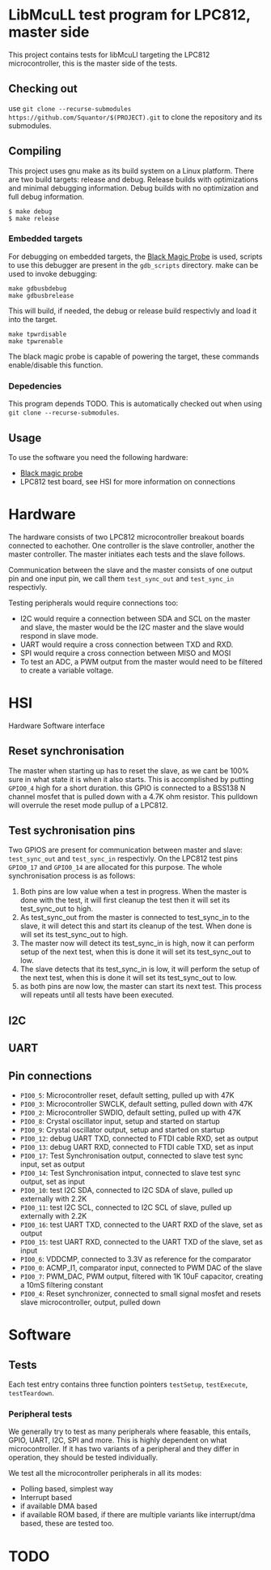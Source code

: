 # LibMcuLL test program for LPC812, master side
This project contains tests for libMcuLl targeting the LPC812 microcontroller, this is the master side of the tests.
## Checking out
use ```git clone --recurse-submodules https://github.com/Squantor/$(PROJECT).git``` to clone the repository and its submodules.
## Compiling
This project uses gnu make as its build system on a Linux platform. There are two build targets: release and debug. Release builds with optimizations and minimal debugging information. Debug builds with no optimization and full debug information.
```
$ make debug
$ make release
```
### Embedded targets
For debugging on embedded targets, the [Black Magic Probe](https://github.com/blacksphere/blackmagic/wiki) is used, scripts to use this debugger are present in the ```gdb_scripts``` directory. make can be used to invoke debugging:
```
make gdbusbdebug
make gdbusbrelease
```
This will build, if needed, the debug or release build respectivly and load it into the target.
```
make tpwrdisable
make tpwrenable
```
The black magic probe is capable of powering the target, these commands enable/disable this function.
### Depedencies
This program depends TODO. This is automatically checked out when using ```git clone --recurse-submodules```.
## Usage
To use the software you need the following hardware:
* [Black magic probe](https://github.com/blacksphere/blackmagic)
* LPC812 test board, see HSI for more information on connections
# Hardware
The hardware consists of two LPC812 microcontroller breakout boards connected to eachother. One controller is the slave controller, another the master controller. The master initiates each tests and the slave follows.

Communication between the slave and the master consists of one output pin and one input pin, we call them ```test_sync_out``` and ```test_sync_in``` respectivly. 

Testing peripherals would require connections too:
* I2C would require a connection between SDA and SCL on the master and slave, the master would be the I2C master and the slave would respond in slave mode.
* UART would require a cross connection between TXD and RXD.
* SPI would require a cross connection between MISO and MOSI
* To test an ADC, a PWM output from the master would need to be filtered to create a variable voltage.
# HSI
Hardware Software interface
## Reset synchronisation
The master when starting up has to reset the slave, as we cant be 100% sure in what state it is when it also starts. This is accomplished by putting ```GPIO0_4``` high for a short duration. this GPIO is connected to a BSS138 N channel mosfet that is pulled down with a 4.7K ohm resistor. This pulldown will overrule the reset mode pullup of a LPC812.
## Test sychronisation pins
Two GPIOS are present for communication between master and slave: ```test_sync_out``` and ```test_sync_in``` respectivly. On the LPC812 test pins ```GPIO0_17``` and ```GPIO0_14``` are allocated for this purpose. The whole synchronisation process is as follows:
1. Both pins are low value when a test in progress. When the master is done with the test, it will first cleanup the test then it will set its test_sync_out to high. 
2. As test_sync_out from the master is connected to test_sync_in to the slave, it will detect this and start its cleanup of the test. When done is will set its test_sync_out to high.
3. The master now will detect its test_sync_in is high, now it can perform setup of the next test, when this is done it will set its test_sync_out to low.
4. The slave detects that its test_sync_in is low, it will perform the setup of the next test, when this is done it will set its test_sync_out to low.
5. as both pins are now low, the master can start its next test.
This process will repeats until all tests have been executed.
## I2C
## UART
## Pin connections
* ```PIO0_5```: Microcontroller reset, default setting, pulled up with 47K
* ```PIO0_3```: Microcontroller SWCLK, default setting, pulled down with 47K
* ```PIO0_2```: Microcontroller SWDIO, default setting, pulled up with 47K
* ```PIO0_8```: Crystal oscillator input, setup and started on startup
* ```PIO0_9```: Crystal oscillator output, setup and started on startup
* ```PIO0_12```: debug UART TXD, connected to FTDI cable RXD, set as output
* ```PIO0_13```: debug UART RXD, connected to FTDI cable TXD, set as input
* ```PIO0_17```: Test Synchronisation output, connected to slave test sync input, set as output
* ```PIO0_14```: Test Synchronisation intput, connected to slave test sync output, set as input
* ```PIO0_10```: test I2C SDA, connected to I2C SDA of slave, pulled up externally with 2.2K
* ```PIO0_11```: test I2C SCL, connected to I2C SCL of slave, pulled up externally with 2.2K
* ```PIO0_16```: test UART TXD, connected to the UART RXD of the slave, set as output
* ```PIO0_15```: test UART RXD, connected to the UART TXD of the slave, set as input
* ```PIO0_6```: VDDCMP, connected to 3.3V as reference for the comparator
* ```PIO0_0```: ACMP_I1, comparator input, connected to PWM DAC of the slave
* ```PIO0_7```: PWM_DAC, PWM output, filtered with 1K 10uF capacitor, creating a 10mS filtering constant
* ```PIO0_4```: Reset synchronizer, connected to small signal mosfet and resets slave microcontroller, output, pulled down

# Software
## Tests
Each test entry contains three function pointers ```testSetup```, ```testExecute```, ```testTeardown```.
### Peripheral tests
We generally try to test as many peripherals where feasable, this entails, GPIO, UART, I2C, SPI and more. This is highly dependent on what microcontroller. If it has two variants of a peripheral and they differ in operation, they should be tested individually.

We test all the microcontroller peripherals in all its modes:
* Polling based, simplest way
* Interrupt based
* if available DMA based
* if available ROM based, if there are multiple variants like interrupt/dma based, these are tested too.
# TODO

